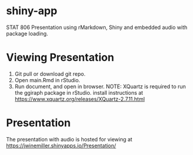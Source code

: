 # shiny-app
STAT 806 Presentation using rMarkdown, Shiny and embedded audio with package loading.

# Viewing Presentation
1. Git pull or download git repo.
2. Open main.Rmd in rStudio.
3. Run document, and open in browser.
NOTE: XQuartz is required to run the ggiraph package in rStudio. install instructions at https://www.xquartz.org/releases/XQuartz-2.7.11.html

# Presentation
The presentation with audio is hosted for viewing at <https://jwinemiller.shinyapps.io/Presentation/>
